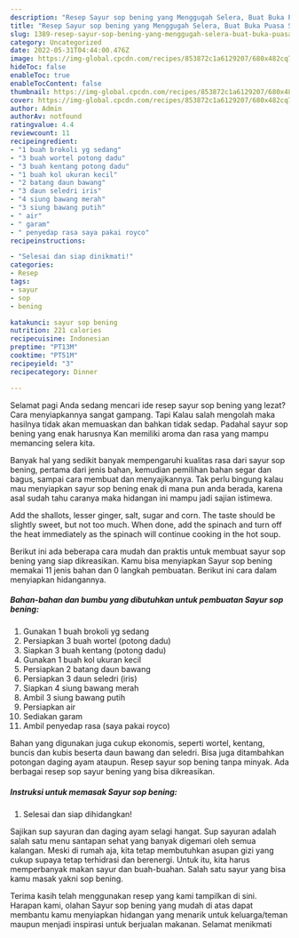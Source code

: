 ```yaml
---
description: "Resep Sayur sop bening yang Menggugah Selera, Buat Buka Puasa Sempurna"
title: "Resep Sayur sop bening yang Menggugah Selera, Buat Buka Puasa Sempurna"
slug: 1389-resep-sayur-sop-bening-yang-menggugah-selera-buat-buka-puasa-sempurna
category: Uncategorized
date: 2022-05-31T04:44:00.476Z
image: https://img-global.cpcdn.com/recipes/853872c1a6129207/680x482cq70/sayur-sop-bening-foto-resep-utama.jpg
hideToc: false
enableToc: true
enableTocContent: false
thumbnail: https://img-global.cpcdn.com/recipes/853872c1a6129207/680x482cq70/sayur-sop-bening-foto-resep-utama.jpg
cover: https://img-global.cpcdn.com/recipes/853872c1a6129207/680x482cq70/sayur-sop-bening-foto-resep-utama.jpg
author: Admin
authorAv: notfound
ratingvalue: 4.4
reviewcount: 11
recipeingredient:
- "1 buah brokoli yg sedang"
- "3 buah wortel potong dadu"
- "3 buah kentang potong dadu"
- "1 buah kol ukuran kecil"
- "2 batang daun bawang"
- "3 daun seledri iris"
- "4 siung bawang merah"
- "3 siung bawang putih"
- " air"
- " garam"
- " penyedap rasa saya pakai royco"
recipeinstructions:

- "Selesai dan siap dinikmati!"
categories:
- Resep
tags:
- sayur
- sop
- bening

katakunci: sayur sop bening 
nutrition: 221 calories
recipecuisine: Indonesian
preptime: "PT13M"
cooktime: "PT51M"
recipeyield: "3"
recipecategory: Dinner

---
```



Selamat pagi Anda sedang mencari ide resep sayur sop bening yang lezat? Cara menyiapkannya sangat gampang. Tapi Kalau salah mengolah maka hasilnya tidak akan memuaskan dan bahkan tidak sedap. Padahal sayur sop bening yang enak harusnya Kan memiliki aroma dan rasa yang mampu memancing selera kita.


Banyak hal yang sedikit banyak mempengaruhi kualitas rasa dari sayur sop bening, pertama dari jenis bahan, kemudian pemilihan bahan segar dan bagus, sampai cara membuat dan menyajikannya. Tak perlu bingung kalau mau menyiapkan sayur sop bening enak di mana pun anda berada, karena asal sudah tahu caranya maka hidangan ini mampu jadi sajian istimewa.

Add the shallots, lesser ginger, salt, sugar and corn. The taste should be slightly sweet, but not too much. When done, add the spinach and turn off the heat immediately as the spinach will continue cooking in the hot soup.


Berikut ini ada beberapa cara mudah dan praktis untuk membuat sayur sop bening yang siap dikreasikan. Kamu bisa menyiapkan Sayur sop bening memakai 11 jenis bahan dan 0 langkah pembuatan. Berikut ini cara dalam menyiapkan hidangannya.

<!--inarticleads1-->

##### Bahan-bahan dan bumbu yang dibutuhkan untuk pembuatan Sayur sop bening:

1. Gunakan 1 buah brokoli yg sedang
1. Persiapkan 3 buah wortel (potong dadu)
1. Siapkan 3 buah kentang (potong dadu)
1. Gunakan 1 buah kol ukuran kecil
1. Persiapkan 2 batang daun bawang
1. Persiapkan 3 daun seledri (iris)
1. Siapkan 4 siung bawang merah
1. Ambil 3 siung bawang putih
1. Persiapkan  air
1. Sediakan  garam
1. Ambil  penyedap rasa (saya pakai royco)


Bahan yang digunakan juga cukup ekonomis, seperti wortel, kentang, buncis dan kubis beserta daun bawang dan seledri. Bisa juga ditambahkan potongan daging ayam ataupun. Resep sayur sop bening tanpa minyak. Ada berbagai resep sop sayur bening yang bisa dikreasikan. 

<!--inarticleads2-->

##### Instruksi untuk memasak Sayur sop bening:


1. Selesai dan siap dihidangkan!

Sajikan sup sayuran dan daging ayam selagi hangat. Sup sayuran adalah salah satu menu santapan sehat yang banyak digemari oleh semua kalangan. Meski di rumah aja, kita tetap membutuhkan asupan gizi yang cukup supaya tetap terhidrasi dan berenergi. Untuk itu, kita harus memperbanyak makan sayur dan buah-buahan. Salah satu sayur yang bisa kamu masak yakni sop bening. 

Terima kasih telah menggunakan resep yang kami tampilkan di sini. Harapan kami, olahan Sayur sop bening yang mudah di atas dapat membantu kamu menyiapkan hidangan yang menarik untuk keluarga/teman maupun menjadi inspirasi untuk berjualan makanan. Selamat menikmati
